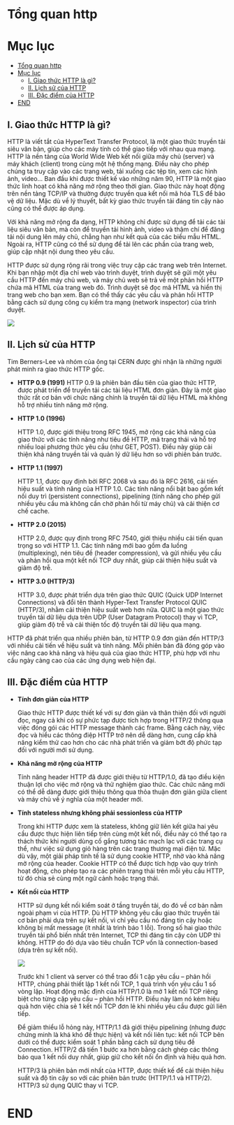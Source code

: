 # Tổng quan http

# Mục lục

- [Tổng quan http](#tổng-quan-http)
- [Mục lục](#mục-lục)
  - [I. Giao thức HTTP là gì?](#i-giao-thức-http-là-gì)
  - [II. Lịch sử của HTTP](#ii-lịch-sử-của-http)
  - [III. Đặc điểm của HTTP](#iii-đặc-điểm-của-http)
- [END](#end)



## I. Giao thức HTTP là gì?

HTTP là viết tắt của HyperText Transfer Protocol, là một giao thức truyền tải siêu văn bản, giúp cho các máy tính có thể giao tiếp với nhau qua mạng. HTTP là nền tảng của World Wide Web kết nối giữa máy chủ (server) và máy khách (client) trong cùng một hệ thống mạng. Điều này cho phép chúng ta truy cập vào các trang web, tải xuống các tệp tin, xem các hình ảnh, video… Ban đầu khi được thiết kế vào những năm 90, HTTP là một giao thức linh hoạt có khả năng mở rộng theo thời gian. Giao thức này hoạt động trên nền tảng TCP/IP và thường được truyền qua kết nối mã hóa TLS để bảo vệ dữ liệu. Mặc dù về lý thuyết, bất kỳ giao thức truyền tải đáng tin cậy nào cũng có thể được áp dụng.

Với khả năng mở rộng đa dạng, HTTP không chỉ được sử dụng để tải các tài liệu siêu văn bản, mà còn để truyền tải hình ảnh, video và thậm chí để đăng tải nội dung lên máy chủ, chẳng hạn như kết quả của các biểu mẫu HTML. Ngoài ra, HTTP cũng có thể sử dụng để tải lên các phần của trang web, giúp cập nhật nội dung theo yêu cầu.

HTTP được sử dụng rộng rãi trong việc truy cập các trang web trên Internet. Khi bạn nhập một địa chỉ web vào trình duyệt, trình duyệt sẽ gửi một yêu cầu HTTP đến máy chủ web, và máy chủ web sẽ trả về một phản hồi HTTP chứa mã HTML của trang web đó. Trình duyệt sẽ đọc mã HTML và hiển thị trang web cho bạn xem. Bạn có thể thấy các yêu cầu và phản hồi HTTP bằng cách sử dụng công cụ kiểm tra mạng (network inspector) của trình duyệt.

![](/thuctap/img/http.png)


## II. Lịch sử của HTTP

Tim Berners-Lee và nhóm của ông tại CERN được ghi nhận là những người phát minh ra giao thức HTTP gốc.

* **HTTP 0.9 (1991)**
    HTTP 0.9 là phiên bản đầu tiên của giao thức HTTP, được phát triển để truyền tải các tài liệu HTML đơn giản. Đây là một giao thức rất cơ bản với chức năng chính là truyền tải dữ liệu HTML mà không hỗ trợ nhiều tính năng mở rộng.

*  **HTTP 1.0 (1996)**

    HTTP 1.0, được giới thiệu trong RFC 1945, mở rộng các khả năng của giao thức với các tính năng như tiêu đề HTTP, mã trạng thái và hỗ trợ nhiều loại phương thức yêu cầu (như GET, POST). Điều này giúp cải thiện khả năng truyền tải và quản lý dữ liệu hơn so với phiên bản trước.

* **HTTP 1.1 (1997)**

    HTTP 1.1, được quy định bởi RFC 2068 và sau đó là RFC 2616, cải tiến hiệu suất và tính năng của HTTP 1.0. Các tính năng nổi bật bao gồm kết nối duy trì (persistent connections), pipelining (tính năng cho phép gửi nhiều yêu cầu mà không cần chờ phản hồi từ máy chủ) và cải thiện cơ chế cache.

* **HTTP 2.0 (2015)**

    HTTP 2.0, được quy định trong RFC 7540, giới thiệu nhiều cải tiến quan trọng so với HTTP 1.1. Các tính năng mới bao gồm đa luồng (multiplexing), nén tiêu đề (header compression), và gửi nhiều yêu cầu và phản hồi qua một kết nối TCP duy nhất, giúp cải thiện hiệu suất và giảm độ trễ.   

* **HTTP 3.0 (HTTP/3)**

    HTTP 3.0, được phát triển dựa trên giao thức QUIC (Quick UDP Internet Connections) và đổi tên thành Hyper-Text Transfer Protocol QUIC (HTTP/3), nhằm cải thiện hiệu suất web hơn nữa. QUIC là một giao thức truyền tải dữ liệu dựa trên UDP (User Datagram Protocol) thay vì TCP, giúp giảm độ trễ và cải thiện tốc độ truyền tải dữ liệu qua mạng.

HTTP đã phát triển qua nhiều phiên bản, từ HTTP 0.9 đơn giản đến HTTP/3 với nhiều cải tiến về hiệu suất và tính năng. Mỗi phiên bản đã đóng góp vào việc nâng cao khả năng và hiệu quả của giao thức HTTP, phù hợp với nhu cầu ngày càng cao của các ứng dụng web hiện đại.

## III. Đặc điểm của HTTP

* **Tính đơn giản của HTTP**

    Giao thức HTTP được thiết kế với sự đơn giản và thân thiện đối với người đọc, ngay cả khi có sự phức tạp được tích hợp trong HTTP/2 thông qua việc đóng gói các HTTP message thành các frame. Bằng cách này, việc đọc và hiểu các thông điệp HTTP trở nên dễ dàng hơn, cung cấp khả năng kiểm thử cao hơn cho các nhà phát triển và giảm bớt độ phức tạp đối với người mới sử dụng.

* **Khả năng mở rộng của HTTP**

    Tính năng header HTTP đã được giới thiệu từ HTTP/1.0, đã tạo điều kiện thuận lợi cho việc mở rộng và thử nghiệm giao thức. Các chức năng mới có thể dễ dàng được giới thiệu thông qua thỏa thuận đơn giản giữa client và máy chủ về ý nghĩa của một header mới.

* **Tính stateless nhưng không phải sessionless của HTTP**

    Trong khi HTTP được xem là stateless, không giữ liên kết giữa hai yêu cầu được thực hiện liên tiếp trên cùng một kết nối, điều này có thể tạo ra thách thức khi người dùng cố gắng tương tác mạch lạc với các trang cụ thể, như việc sử dụng giỏ hàng trên các trang thương mại điện tử. Mặc dù vậy, một giải pháp tinh tế là sử dụng cookie HTTP, nhờ vào khả năng mở rộng của header. Cookie HTTP có thể được tích hợp vào quy trình hoạt động, cho phép tạo ra các phiên trạng thái trên mỗi yêu cầu HTTP, từ đó chia sẻ cùng một ngữ cảnh hoặc trạng thái.

* **Kết nối của HTTP**

    HTTP sử dụng kết nối kiểm soát ở tầng  truyền tải, do đó về cơ bản nằm ngoài phạm vi của HTTP. Dù HTTP không yêu cầu giao thức truyền tải cơ bản phải dựa trên sự kết nối, vì chỉ yêu cầu nó đáng tin cậy hoặc không bị mất message (ít nhất là trình báo 1 lỗi). Trong số hai giao thức truyền tải phổ biến nhất trên Internet, TCP thì đáng tin cậy còn UDP thì không. HTTP do đó dựa vào tiêu chuẩn TCP vốn là connection-based (dựa trên sự kết nối).

    ![](/thuctap/img/http_connection.png)

    Trước khi 1 client và server có thể trao đổi 1 cặp yêu cầu – phản hồi HTTP, chúng phải thiết lập 1 kết nối TCP, 1 quá trình vốn yêu cầu 1 số vòng lặp. Hoạt động mặc định của HTTP/1.0 là mở 1 kết nối TCP riêng biệt cho từng cặp yêu cầu – phản hồi HTTP. Điều này làm nó kém hiệu quả hơn việc chia sẻ 1 kết nối TCP đơn lẻ khi nhiều yêu cầu được gửi liên tiếp.

    Để giảm thiểu lỗ hỏng này, HTTP/1.1 đã giới thiệu pipelining (nhưng được chứng minh là khá khó để thực hiện) và kết nối liên tục: kết nối TCP bên dưới có thể được kiểm soát 1 phần bằng cách sử dụng tiêu đề Connection. HTTP/2 đã tiến 1 bước xa hơn bằng cách ghép các thông báo qua 1 kết nối duy nhất, giúp giữ cho kết nối ổn định và hiệu quả hơn.

    HTTP/3 là phiên bản mới nhất của HTTP, được thiết kế để cải thiện hiệu suất và độ tin cậy so với các phiên bản trước (HTTP/1.1 và HTTP/2). HTTP/3 sử dụng QUIC thay vì TCP.

# END